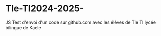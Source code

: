 # Tle-TI2024-2025-
JS
Test d'envoi d'un code sur github.com avec les élèves de Tle TI lycée bilingue de Kaele 
